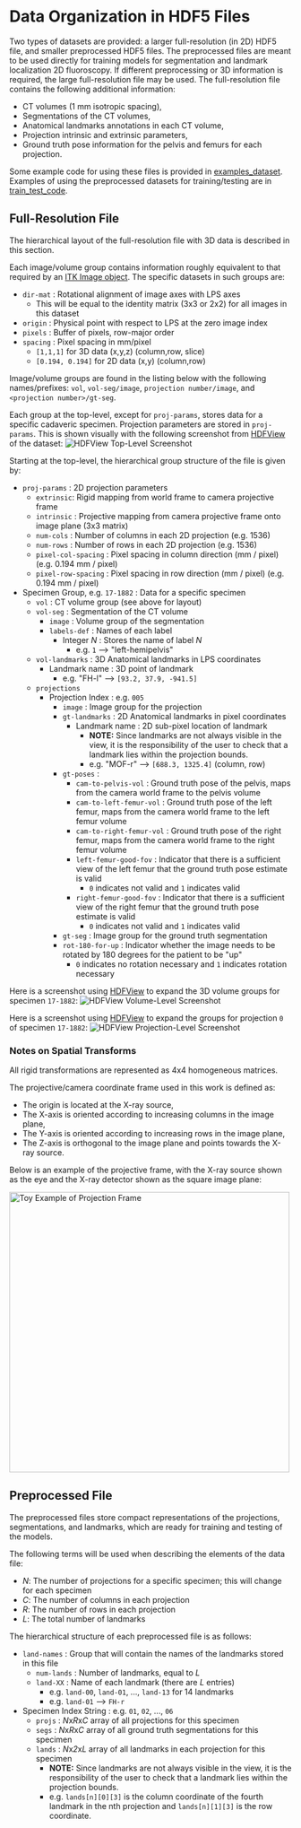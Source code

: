 # Data Organization in HDF5 Files

Two types of datasets are provided: a larger full-resolution (in 2D) HDF5 file, and smaller preprocessed HDF5 files.
The preprocessed files are meant to be used directly for training models for segmentation and landmark localization 2D fluoroscopy.
If different preprocessing or 3D information is required, the large full-resolution file may be used.
The full-resolution file contains the following additional information:
- CT volumes (1 mm isotropic spacing),
- Segmentations of the CT volumes,
- Anatomical landmarks annotations in each CT volume,
- Projection intrinsic and extrinsic parameters,
- Ground truth pose information for the pelvis and femurs for each projection.

Some example code for using these files is provided in [examples_dataset](../examples_dataset).
Examples of using the preprocessed datasets for training/testing are in [train_test_code](../train_test_code).

## Full-Resolution File

The hierarchical layout of the full-resolution file with 3D data is described in this section.

Each image/volume group contains information roughly equivalent to that required by an [ITK Image object](https://itk.org/Doxygen/html/classitk_1_1Image.html).
The specific datasets in such groups are:
- `dir-mat` : Rotational alignment of image axes with LPS axes
  - This will be equal to the identity matrix (3x3 or 2x2) for all images in this dataset
- `origin` : Physical point with respect to LPS at the zero image index
- `pixels` : Buffer of pixels, row-major order
- `spacing` : Pixel spacing in mm/pixel
  - `[1,1,1]` for 3D data (x,y,z) (column,row, slice)
  - `[0.194, 0.194]` for 2D data (x,y) (column,row)

Image/volume groups are found in the listing below with the following names/prefixes: `vol`, `vol-seg/image`, `projection number/image`, and `<projection number>/gt-seg`.

Each group at the top-level, except for `proj-params`, stores data for a specific cadaveric specimen.
Projection parameters are stored in `proj-params`.
This is shown visually with the following screenshot from [HDFView](https://www.hdfgroup.org/downloads/hdfview/) of the dataset:
![HDFView Top-Level Screenshot](full_res_top_level_example.png)

Starting at the top-level, the hierarchical group structure of the file is given by:

- `proj-params` : 2D projection parameters
  - `extrinsic`: Rigid mapping from world frame to camera projective frame
  - `intrinsic` : Projective mapping from camera projective frame onto image plane (3x3 matrix)
  - `num-cols` : Number of columns in each 2D projection (e.g. 1536)
  - `num-rows` : Number of rows in each 2D projection (e.g. 1536)
  - `pixel-col-spacing` : Pixel spacing in column direction (mm / pixel) (e.g. 0.194 mm / pixel)
  - `pixel-row-spacing` : Pixel spacing in row direction (mm / pixel) (e.g. 0.194 mm / pixel)
- Specimen Group, e.g. `17-1882` : Data for a specific specimen
  - `vol` : CT volume group (see above for layout)
  - `vol-seg` : Segmentation of the CT volume
    - `image` : Volume group of the segmentation
    - `labels-def` : Names of each label
      - Integer *N* : Stores the name of label *N*
        - e.g. `1` --> "left-hemipelvis"
  - `vol-landmarks` : 3D Anatomical landmarks in LPS coordinates
    - Landmark name : 3D point of landmark
      - e.g. "FH-l" --> `[93.2, 37.9, -941.5]`
  - `projections`
    - Projection Index : e.g. `005`
      - `image` : Image group for the projection
      - `gt-landmarks` : 2D Anatomical landmarks in pixel coordinates
        - Landmark name : 2D sub-pixel location of landmark
          - **NOTE:** Since landmarks are not always visible in the view, it is the responsibility of the user to check that a landmark lies within the projection bounds.
          - e.g. "MOF-r" --> `[688.3, 1325.4]` (column, row)
      - `gt-poses` :
        - `cam-to-pelvis-vol` : Ground truth pose of the pelvis, maps from the camera world frame to the pelvis volume
        - `cam-to-left-femur-vol` : Ground truth pose of the left femur, maps from the camera world frame to the left femur volume
        - `cam-to-right-femur-vol` : Ground truth pose of the right femur, maps from the camera world frame to the right femur volume
        - `left-femur-good-fov` : Indicator that there is a sufficient view of the left femur that the ground truth pose estimate is valid
          - `0` indicates not valid and `1` indicates valid
        - `right-femur-good-fov` : Indicator that there is a sufficient view of the right femur that the ground truth pose estimate is valid
          - `0` indicates not valid and `1` indicates valid
      - `gt-seg` : Image group for the ground truth segmentation
      - `rot-180-for-up` : Indicator whether the image needs to be rotated by 180 degrees for the patient to be "up"
        - `0` indicates no rotation necessary and `1` indicates rotation necessary

Here is a screenshot using [HDFView](https://www.hdfgroup.org/downloads/hdfview/) to expand the 3D volume groups for specimen `17-1882`:
![HDFView Volume-Level Screenshot](full_res_vol_level_example.png)

Here is a screenshot using [HDFView](https://www.hdfgroup.org/downloads/hdfview/) to expand the groups for projection `0` of specimen `17-1882`:
![HDFView Projection-Level Screenshot](full_res_proj_level_example.png)

### Notes on Spatial Transforms

All rigid transformations are represented as 4x4 homogeneous matrices.

The projective/camera coordinate frame used in this work is defined as:
- The origin is located at the X-ray source,
- The X-axis is oriented according to increasing columns in the image plane,
- The Y-axis is oriented according to increasing rows in the image plane,
- The Z-axis is orthogonal to the image plane and points towards the X-ray source.

Below is an example of the projective frame, with the X-ray source shown as the eye and the X-ray detector shown as the square image plane:

<img src="example_projection_frame.png" width="500" alt="Toy Example of Projection Frame" />

## Preprocessed File

The preprocessed files store compact representations of the projections, segmentations, and landmarks, which are ready for training and testing of the models.

The following terms will be used when describing the elements of the data file: 
- *N*: The number of projections for a specific specimen; this will change for each specimen
- *C*: The number of columns in each projection
- *R*: The number of rows in each projection
- *L*: The total number of landmarks

The hierarchical structure of each preprocessed file is as follows:

- `land-names` : Group that will contain the names of the landmarks stored in this file
  - `num-lands` : Number of landmarks, equal to *L*
  - `land-XX` : Name of each landmark (there are *L* entries)
    - e.g. `land-00`, `land-01`, ..., `land-13` for 14 landmarks
    - e.g. `land-01` --> `FH-r`
- Specimen Index String : e.g. `01`, `02`, ..., `06`
  - `projs` : *N*x*R*x*C* array of all projections for this specimen
  - `segs` : *N*x*R*x*C* array of all ground truth segmentations for this specimen
  - `lands` : *N*x*2*x*L* array of all landmarks in each projection for this specimen
    - **NOTE:** Since landmarks are not always visible in the view, it is the responsibility of the user to check that a landmark lies within the projection bounds.
    - e.g. `lands[n][0][3]` is the column coordinate of the fourth landmark in the nth projection and `lands[n][1][3]` is the row coordinate.
